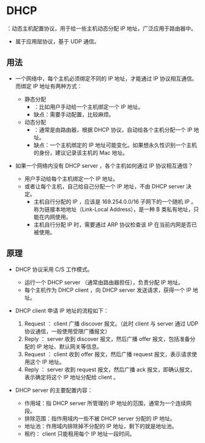 # DHCP

：动态主机配置协议，用于给一些主机动态分配 IP 地址，广泛应用于路由器中。
- 属于应用层协议，基于 UDP 通信。

## 用法

- 一个网络中，每个主机必须绑定不同的 IP 地址，才能通过 IP 协议相互通信。而绑定 IP 地址有两种方式：
  - 静态分配
    - ：比如用户手动给一个主机绑定一个 IP 地址。
    - 缺点：需要手动配置，比较麻烦。
  - 动态分配
    - ：通常是由路由器，根据 DHCP 协议，自动给各个主机分配一个 IP 地址。
    - 缺点：一个主机绑定的 IP 地址可能变化。如果想永久性识别一个主机的身份，建议记录该主机的 Mac 地址。

- 如果一个网络内没有 DHCP server ，各个主机如何通过 IP 协议相互通信？
  - 用户手动给每个主机绑定一个 IP 地址。
  - 或者让每个主机，自己给自己分配一个 IP 地址，不由 DHCP server 决定。
    - 主机自行分配的 IP ，应该是 169.254.0.0/16 子网下的一个随机 IP 。称为链接本地地址（Link-Local Address），是一种 B 类私有地址，只能在内网使用。
    - 主机自行分配 IP 时，需要通过 ARP 协议检查该 IP 在当前内网是否已被使用。

## 原理

- DHCP 协议采用 C/S 工作模式。
  - 运行一个 DHCP server （通常由路由器担任），负责分配 IP 地址。
  - 每个主机作为 DHCP client ，向 DHCP server 发送请求，获得一个 IP 地址。

- DHCP client 申请 IP 地址的流程如下：
  1. Request ： client 广播 discover 报文。（此时 client 与 server 通过 UDP 协议通信，一般使用受限广播报文）
  2. Reply ： server 收到 discover 报文，然后广播 offer 报文，包括准备分配的 IP 地址、默认网关等信息。
  3. Request ： client 收到 offer 报文，然后广播 request 报文，表示请求使用这个 IP 地址。
  4. Reply ： server 收到 request 报文，然后广播 ack 报文，即确认报文，表示确定将这个 IP 地址分配给 client 。

- DHCP server 的主要配置内容：
  - 作用域：指 DHCP server 所管理的 IP 地址的范围，通常为一个连续网段。
  - 排除范围：指作用域内一些不被 DHCP server 分配的 IP 地址。
  - 地址池：作用域内排除掉不分配的 IP 地址，剩下的就是地址池。
  - 租约： client 只能租用每个 IP 地址一段时间。

